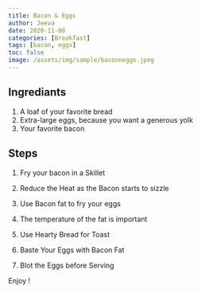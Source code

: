 ```yaml
---
title: Bacon & Eggs
author: Jeeva
date: 2020-11-08
categories: [Breakfast]
tags: [bacon, eggs]
toc: false
image: /assets/img/sample/baconneggs.jpeg
---
```


## Ingrediants

1. A loaf of your favorite bread
2. Extra-large eggs, because you want a generous yolk
3. Your favorite bacon


## Steps

1. Fry your bacon in a Skillet

2. Reduce the Heat as the Bacon starts to sizzle

3. Use Bacon fat to fry your eggs

4. The temperature of the fat is important

5. Use Hearty Bread for Toast

6. Baste Your Eggs with Bacon Fat

7. Blot the Eggs before Serving

Enjoy ! 
